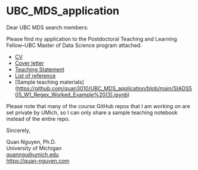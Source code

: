 # UBC_MDS_application
Dear UBC MDS search members:

Please find my application to the Postdoctoral Teaching and Learning Fellow–UBC Master of Data Science program attached.
* [CV](https://github.com/quan3010/UBC_MDS_application/blob/main/CV_Quan%20Nguyen_teaching.pdf)
* [Cover letter](https://github.com/quan3010/UBC_MDS_application/blob/main/cover_letter.md) 
* [Teaching Statement](https://github.com/quan3010/UBC_MDS_application/blob/main/SIADS505_W1_Regex_Worked_Example%20(3).ipynb)
* [List of reference](https://github.com/quan3010/UBC_MDS_application/blob/main/references.md)
* [Sample teaching materials] (https://github.com/quan3010/UBC_MDS_application/blob/main/SIADS505_W1_Regex_Worked_Example%20(3).ipynb)

Please note that many of the course GitHub repos that I am working on are set private by UMich, so I can only share a sample teaching notebook instead of the entire repo.

Sincerely,
 
Quan Nguyen, Ph.D.  
University of Michigan  
quanngu@umich.edu  
https://quan-nguyen.com  

